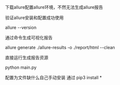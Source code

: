 下载allure配置allure环境，不然无法生成allure报告

验证allure安装和配置成功使用

allure --version


通过命令生成可视化报告

allure generate ./allure-results   -o    ./report/html     --clean


直接运行生成报告资源

python  main.py

配置为文件缺什么自己手动安装
通过 pip3 install *



